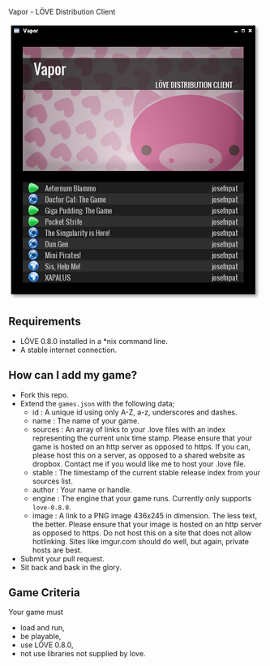 Vapor - LÖVE Distribution Client

![Screenshot](screenshot.png)

## Requirements

* LÖVE 0.8.0 installed in a *nix command line.
* A stable internet connection.

## How can I add my game?

* Fork this repo.
* Extend the `games.json` with the following data;
    * id :      A unique id using only A-Z, a-z, underscores and dashes.
    * name :    The name of your game.
    * sources : An array of links to your .love files with an index representing the current unix time stamp.
                Please ensure that your game is hosted on an http server as opposed to https.
                If you can, please host this on a server, as opposed to a shared website as dropbox.
                Contact me if you would like me to host your .love file.
    * stable :  The timestamp of the current stable release index from your sources list.
    * author :  Your name or handle.
    * engine :  The engine that your game runs. Currently only supports `love-0.8.0`.
    * image :   A link to a PNG image 436x245 in dimension. The less text, the better.
                Please ensure that your image is hosted on an http server as opposed to https.
                Do not host this on a site that does not allow hotlinking.
                Sites like imgur.com should do well, but again, private hosts are best.
* Submit your pull request.
* Sit back and bask in the glory.

## Game Criteria

Your game must
* load and run,
* be playable,
* use LÖVE 0.8.0,
* not use libraries not supplied by love.
